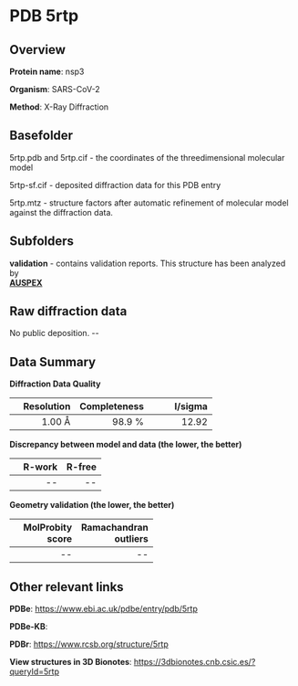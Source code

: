 # PDB 5rtp

## Overview

**Protein name**: nsp3

**Organism**: SARS-CoV-2

**Method**: X-Ray Diffraction



## Basefolder

5rtp.pdb and 5rtp.cif - the coordinates of the threedimensional molecular model

5rtp-sf.cif - deposited diffraction data for this PDB entry

5rtp.mtz - structure factors after automatic refinement of molecular model against the diffraction data.

## Subfolders





**validation** - contains validation reports. This structure has been analyzed by <br>[**AUSPEX**](https://github.com/thorn-lab/coronavirus_structural_task_force/tree/master/pdb/nsp3/SARS-CoV-2/5rtp/validation/auspex)     



## Raw diffraction data

No public deposition. --<br> 

## Data Summary
**Diffraction Data Quality**

|   | Resolution | Completeness| I/sigma |
|---|-------------:|----------------:|--------------:|
|   |1.00 Å|98.9  %|<img width=50/>12.92|

**Discrepancy between model and data (the lower, the better)**

|   | **R-work**| **R-free**   
|---|-------------:|----------------:|           
||--|--|

**Geometry validation (the lower, the better)**

|   |**MolProbity<br>score**| **Ramachandran<br>outliers** 
|---|-------------:|----------------:|
||--|--|

 

 



## Other relevant links 
**PDBe**:  https://www.ebi.ac.uk/pdbe/entry/pdb/5rtp

**PDBe-KB**:  
 
**PDBr**: https://www.rcsb.org/structure/5rtp 

**View structures in 3D Bionotes**: https://3dbionotes.cnb.csic.es/?queryId=5rtp

